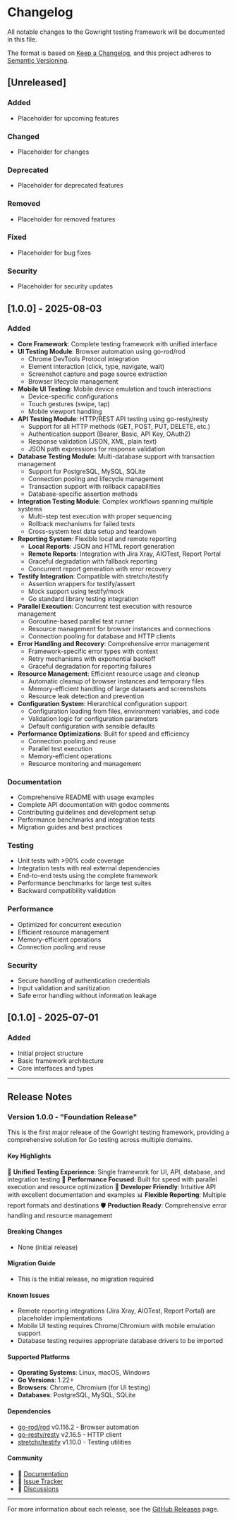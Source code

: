 # Changelog

All notable changes to the Gowright testing framework will be documented in this file.

The format is based on [Keep a Changelog](https://keepachangelog.com/en/1.0.0/),
and this project adheres to [Semantic Versioning](https://semver.org/spec/v2.0.0.html).

## [Unreleased]

### Added
- Placeholder for upcoming features

### Changed
- Placeholder for changes

### Deprecated
- Placeholder for deprecated features

### Removed
- Placeholder for removed features

### Fixed
- Placeholder for bug fixes

### Security
- Placeholder for security updates

## [1.0.0] - 2025-08-03

### Added
- **Core Framework**: Complete testing framework with unified interface
- **UI Testing Module**: Browser automation using go-rod/rod
  - Chrome DevTools Protocol integration
  - Element interaction (click, type, navigate, wait)
  - Screenshot capture and page source extraction
  - Browser lifecycle management
- **Mobile UI Testing**: Mobile device emulation and touch interactions
  - Device-specific configurations
  - Touch gestures (swipe, tap)
  - Mobile viewport handling
- **API Testing Module**: HTTP/REST API testing using go-resty/resty
  - Support for all HTTP methods (GET, POST, PUT, DELETE, etc.)
  - Authentication support (Bearer, Basic, API Key, OAuth2)
  - Response validation (JSON, XML, plain text)
  - JSON path expressions for response validation
- **Database Testing Module**: Multi-database support with transaction management
  - Support for PostgreSQL, MySQL, SQLite
  - Connection pooling and lifecycle management
  - Transaction support with rollback capabilities
  - Database-specific assertion methods
- **Integration Testing Module**: Complex workflows spanning multiple systems
  - Multi-step test execution with proper sequencing
  - Rollback mechanisms for failed tests
  - Cross-system test data setup and teardown
- **Reporting System**: Flexible local and remote reporting
  - **Local Reports**: JSON and HTML report generation
  - **Remote Reports**: Integration with Jira Xray, AIOTest, Report Portal
  - Graceful degradation with fallback reporting
  - Concurrent report generation with error recovery
- **Testify Integration**: Compatible with stretchr/testify
  - Assertion wrappers for testify/assert
  - Mock support using testify/mock
  - Go standard library testing integration
- **Parallel Execution**: Concurrent test execution with resource management
  - Goroutine-based parallel test runner
  - Resource management for browser instances and connections
  - Connection pooling for database and HTTP clients
- **Error Handling and Recovery**: Comprehensive error management
  - Framework-specific error types with context
  - Retry mechanisms with exponential backoff
  - Graceful degradation for reporting failures
- **Resource Management**: Efficient resource usage and cleanup
  - Automatic cleanup of browser instances and temporary files
  - Memory-efficient handling of large datasets and screenshots
  - Resource leak detection and prevention
- **Configuration System**: Hierarchical configuration support
  - Configuration loading from files, environment variables, and code
  - Validation logic for configuration parameters
  - Default configuration with sensible defaults
- **Performance Optimizations**: Built for speed and efficiency
  - Connection pooling and reuse
  - Parallel test execution
  - Memory-efficient operations
  - Resource monitoring and management

### Documentation
- Comprehensive README with usage examples
- Complete API documentation with godoc comments
- Contributing guidelines and development setup
- Performance benchmarks and integration tests
- Migration guides and best practices

### Testing
- Unit tests with >90% code coverage
- Integration tests with real external dependencies
- End-to-end tests using the complete framework
- Performance benchmarks for large test suites
- Backward compatibility validation

### Performance
- Optimized for concurrent execution
- Efficient resource management
- Memory-efficient operations
- Connection pooling and reuse

### Security
- Secure handling of authentication credentials
- Input validation and sanitization
- Safe error handling without information leakage

## [0.1.0] - 2025-07-01

### Added
- Initial project structure
- Basic framework architecture
- Core interfaces and types

---

## Release Notes

### Version 1.0.0 - "Foundation Release"

This is the first major release of the Gowright testing framework, providing a comprehensive solution for Go testing across multiple domains.

#### Key Highlights

🌟 **Unified Testing Experience**: Single framework for UI, API, database, and integration testing
🚀 **Performance Focused**: Built for speed with parallel execution and resource optimization
🔧 **Developer Friendly**: Intuitive API with excellent documentation and examples
📊 **Flexible Reporting**: Multiple report formats and destinations
🛡️ **Production Ready**: Comprehensive error handling and resource management

#### Breaking Changes
- None (initial release)

#### Migration Guide
- This is the initial release, no migration required

#### Known Issues
- Remote reporting integrations (Jira Xray, AIOTest, Report Portal) are placeholder implementations
- Mobile UI testing requires Chrome/Chromium with mobile emulation support
- Database testing requires appropriate database drivers to be imported

#### Supported Platforms
- **Operating Systems**: Linux, macOS, Windows
- **Go Versions**: 1.22+
- **Browsers**: Chrome, Chromium (for UI testing)
- **Databases**: PostgreSQL, MySQL, SQLite

#### Dependencies
- [go-rod/rod](https://github.com/go-rod/rod) v0.116.2 - Browser automation
- [go-resty/resty](https://github.com/go-resty/resty) v2.16.5 - HTTP client
- [stretchr/testify](https://github.com/stretchr/testify) v1.10.0 - Testing utilities

#### Community
- 📖 [Documentation](https://github.com/your-org/gowright/wiki)
- 🐛 [Issue Tracker](https://github.com/your-org/gowright/issues)
- 💬 [Discussions](https://github.com/your-org/gowright/discussions)

---

For more information about each release, see the [GitHub Releases](https://github.com/your-org/gowright/releases) page.
